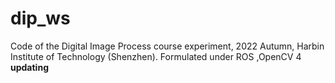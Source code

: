 # dip_ws

Code of the Digital Image Process course experiment, 2022 Autumn, Harbin Institute of Technology (Shenzhen).
Formulated under ROS ,OpenCV 4
**updating**
